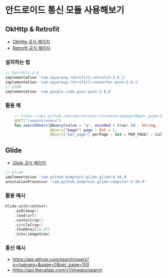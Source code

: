 # 안드로이드 통신 모듈 사용해보기 

## OkHttp & Retrofit

- [OkHttp 공식 페이지](https://square.github.io/okhttp/)
- [Retrofit 공식 페이지](https://square.github.io/retrofit/)

### 설치하는 법

```groovy
// RetroFit 2.0
implementation 'com.squareup.retrofit2:retrofit:2.6.1'
implementation 'com.squareup.retrofit2:converter-gson:2.6.1'
// GSON
implementation 'com.google.code.gson:gson:2.8.6'
```

### 활용 예
```kotlin
    // https://api.github.com/search/users?q=haenara&page=0&per_page=100
    @GET("/search/users")
    fun searchUsers(@Query(value = "q", encoded = true) id : String,
                    @Query("page") page : Int = 1,
                    @Query("per_page") perPage : Int = PER_PAGE) : Call<UserList>
```

## Glide 

- [Glide 공식 페이지](https://bumptech.github.io/glide/)

```groovy
// Glide
implementation 'com.github.bumptech.glide:glide:4.10.0'
annotationProcessor 'com.github.bumptech.glide:compiler:4.10.0'
```

### 활용 예시

```kotlin
Glide.with(context)
    .asBitmap()
    .load(url)
    .centerCrop()
    .circleCrop()
    .thumbnail(0.4f)
    .into(imageView)
```

### 통신 예시
- https://api.github.com/search/users?q=haenara+&page=0&per_page=100
- https://api.thecatapi.com/v1/images/search